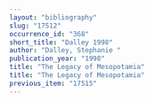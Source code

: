 ```yaml
---
layout: "bibliography"
slug: "17512"
occurrence_id: "368"
short_title: "Dalley 1998"
author: "Dalley, Stephanie "
publication_year: "1998"
title: "The Legacy of Mesopotamia"
title: "The Legacy of Mesopotamia"
previous_item: "17515"
---
```

